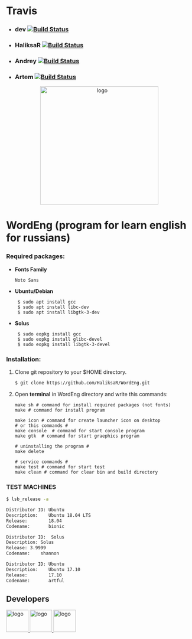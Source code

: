 # Travis
 - ### dev [![Build Status](https://travis-ci.org/HaliksaR/WordEng.svg?branch=dev)](https://travis-ci.org/HaliksaR/WordEng)
 - ### HaliksaR [![Build Status](https://travis-ci.org/HaliksaR/WordEng.svg?branch=HaliksaR)](https://travis-ci.org/HaliksaR/WordEng)
 - ### Andrey [![Build Status](https://travis-ci.org/HaliksaR/WordEng.svg?branch=Andrey)](https://travis-ci.org/HaliksaR/WordEng)
 - ### Artem [![Build Status](https://travis-ci.org/HaliksaR/WordEng.svg?branch=Artem)](https://travis-ci.org/HaliksaR/WordEng)
 
<div align="center">
<a href="https://github.com/HaliksaR/WordEng">
<img src="https://user-images.githubusercontent.com/35256960/37650164-b57a8ba4-2c66-11e8-9f42-91fd9a7e63f8.png" width="320" height="320" alt="logo"></img>
</a>
</div>

# WordEng (program for learn english for russians)
### Required packages:
 - **Fonts Family**
   ```
   Noto Sans
   ```
 - **Ubuntu/Debian**
   ```
    $ sudo apt install gcc
    $ sudo apt install libc-dev
    $ sudo apt install libgtk-3-dev
   ```
 - **Solus**
   ```
    $ sudo eopkg install gcc
    $ sudo eopkg install glibc-devel
    $ sudo eopkg install libgtk-3-devel
   ```
   
### Installation:
1. Clone git repository to your $HOME directory.
   ```bash
   $ git clone https://github.com/HaliksaR/WordEng.git
   ```
2. Open **terminal** in WordEng directory and write this commands:
   ```make
   make sh # command for install required packages (not fonts)
   make # command for install program
   
   make icon # command for create launcher icon on desktop
   # or this commands #
   make console  # command for start console program
   make gtk  # command for start graephics program
   
   # uninstalling the program #
   make delete
   
   # service commands #
   make test # command for start test
   make clean # command for clear bin and build directory
   ```

### TEST MACHINES
   ```bash
   $ lsb_release -a
   ```
   ```bash
   Distributor ID: Ubuntu
   Description:    Ubuntu 18.04 LTS
   Release:        18.04
   Codename:       bionic
   ```
   ```bash
   Distributor ID:	Solus
   Description:	Solus
   Release:	3.9999
   Codename:	shannon
   ```
   ```bash
   Distributor ID: Ubuntu
   Description:    Ubuntu 17.10
   Release:        17.10
   Codename:       artful
   ```
## Developers
<div>
<a href="https://github.com/HaliksaR">
<img src="https://avatars3.githubusercontent.com/u/35256960?s=460&v=4" width="60" height="60" alt="logo"></img>
</a>
<a href="https://github.com/KrackensCorp">
<img src="https://avatars2.githubusercontent.com/u/36221843?s=460&v=4" width="60" height="60" alt="logo"></img>
</a>
<a href="https://github.com/artemka13722">
<img src="https://avatars1.githubusercontent.com/u/36222432?s=460&v=4" width="60" height="60" alt="logo"></img>
</a>
</div>
